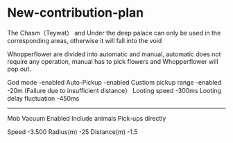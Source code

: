 # New-contribution-plan
The Chasm（Teywat） and Under the deep palace can only be used in the corresponding areas, otherwise it will fall into the void

Whopperflower are divided into automatic and manual, automatic does not require any operation, manual has to pick flowers and Whopperflower will pop out.

God mode         -enabled
Auto-Pickup      -enabled
Custiom pickup range        -enabled
                            -20m (Failure due to insufficient distance）
Looting speed                     -300ms
Looting delay fluctuation         -450ms
____________________________

Mob Vacuum   Enabled
Include animals
Pick-ups          directly

Speed           -3.500
Radius(m)       -25
Distance(m)     -1.5    
